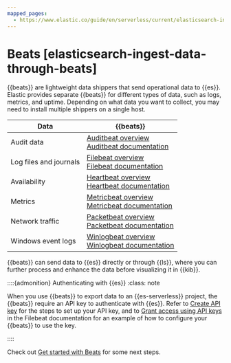 ```yaml
---
mapped_pages:
  - https://www.elastic.co/guide/en/serverless/current/elasticsearch-ingest-data-through-beats.html
---
```


# Beats [elasticsearch-ingest-data-through-beats]

{{beats}} are lightweight data shippers that send operational data to {{es}}. Elastic provides separate {{beats}} for different types of data, such as logs, metrics, and uptime. Depending on what data you want to collect, you may need to install multiple shippers on a single host.

| Data | {{beats}} |
| --- | --- |
| Audit data | [Auditbeat overview](https://www.elastic.co/products/beats/auditbeat) <br> [Auditbeat documentation](/reference/auditbeat/index.md) |
| Log files and journals | [Filebeat overview](https://www.elastic.co/products/beats/filebeat) <br> [Filebeat documentation](/reference/filebeat/index.md) |
| Availability | [Heartbeat overview](https://www.elastic.co/products/beats/heartbeat)  <br> [Heartbeat documentation](/reference/heartbeat/index.md) |
| Metrics | [Metricbeat overview](https://www.elastic.co/products/beats/metricbeat) <br> [Metricbeat documentation](/reference/metricbeat/index.md) |
| Network traffic | [Packetbeat overview](https://www.elastic.co/products/beats/packetbeat) <br> [Packetbeat documentation](/reference/packetbeat/index.md) |
| Windows event logs | [Winlogbeat overview](https://www.elastic.co/products/beats/winlogbeat) <br> [Winlogbeat documentation](/reference/winlogbeat/index.md) |

{{beats}} can send data to {{es}} directly or through {{ls}}, where you can further process and enhance the data before visualizing it in {{kib}}.

::::{admonition} Authenticating with {{es}}
:class: note

When you use {{beats}} to export data to an {{es-serverless}} project, the {{beats}} require an API key to authenticate with {{es}}. Refer to [Create API key](docs-content://solutions/search/search-connection-details.md#create-an-api-key-serverless) for the steps to set up your API key, and to [Grant access using API keys](https://www.elastic.co/guide/en/beats/filebeat/current/beats-api-keys.md) in the Filebeat documentation for an example of how to configure your {{beats}} to use the key.

::::


Check out [Get started with Beats](/reference/index.md) for some next steps.

